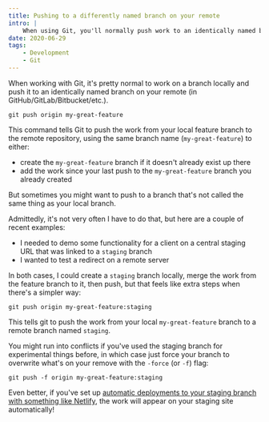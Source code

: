 ```yaml
---
title: Pushing to a differently named branch on your remote
intro: |
    When using Git, you'll normally push work to an identically named branch on your remote, but what if you want to push to a different branch?
date: 2020-06-29
tags:
    - Development
    - Git
---
```


When working with Git, it's pretty normal to work on a branch locally and push it to an identically named branch on your remote (in GitHub/GitLab/Bitbucket/etc.).

```git
git push origin my-great-feature
```

This command tells Git to push the work from your local feature branch to the remote repository, using the same branch name (`my-great-feature`) to either:

- create the `my-great-feature` branch if it doesn't already exist up there
- add the work since your last push to the `my-great-feature` branch you already created

But sometimes you might want to push to a branch that's not called the same thing as your local branch.

Admittedly, it's not very often I have to do that, but here are a couple of recent examples:

- I needed to demo some functionality for a client on a central staging URL that was linked to a `staging` branch
- I wanted to test a redirect on a remote server

In both cases, I could create a `staging` branch locally, merge the work from the feature branch to it, then push, but that feels like extra steps when there's a simpler way:

```git
git push origin my-great-feature:staging
```

This tells git to push the work from your local `my-great-feature` branch to a remote branch named `staging`.

You might run into conflicts if you've used the staging branch for experimental things before, in which case just force your branch to overwrite what's on your remove with the `-force` (or `-f`) flag:

```git
git push -f origin my-great-feature:staging
```

Even better, if you've set up [automatic deployments to your staging branch with something like Netlify](/blog/setting-up-a-staging-site-with-netlify), the work will appear on your staging site automatically!
